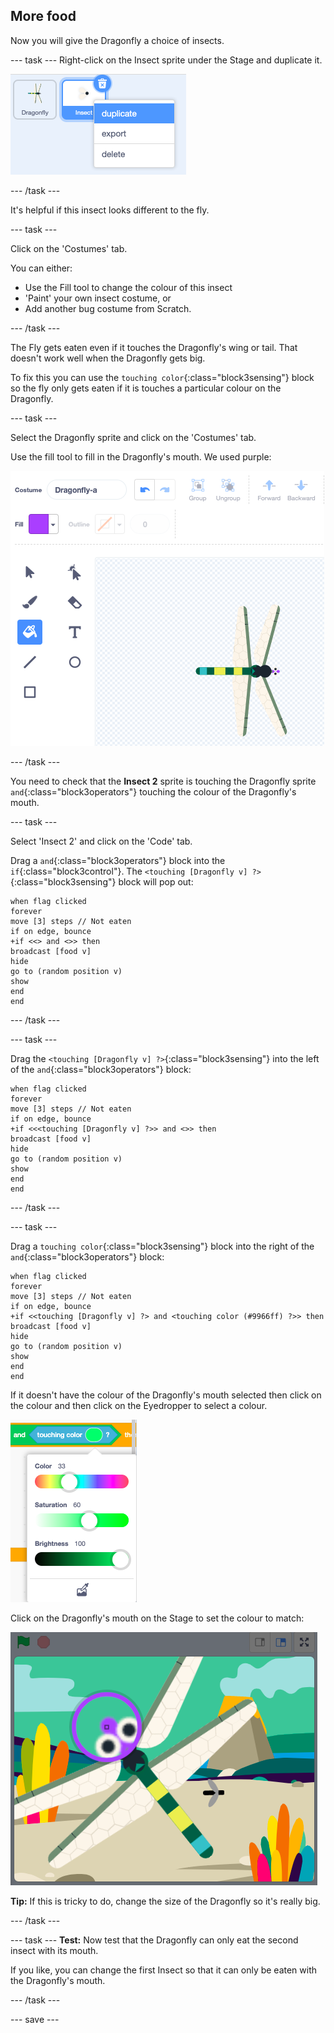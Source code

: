 ## More food

Now you will give the Dragonfly a choice of insects.

--- task ---
Right-click on the Insect sprite under the Stage and duplicate it. 

![](images/duplicate-insect.png)

--- /task ---

It's helpful if this insect looks different to the fly.

--- task ---

Click on the 'Costumes' tab. 

You can either:
+ Use the Fill tool to change the colour of this insect
+ 'Paint' your own insect costume, or
+ Add another bug costume from Scratch.

--- /task ---

The Fly gets eaten even if it touches the Dragonfly's wing or tail. That doesn't work well when the Dragonfly gets big.

To fix this you can use the `touching color`{:class="block3sensing"} block so the fly only gets eaten if it is touches a particular colour on the Dragonfly.


--- task ---

Select the Dragonfly sprite and click on the 'Costumes' tab.

Use the fill tool to fill in the Dragonfly's mouth. We used purple:

![](images/dragonfly-mouth-colour.png)

--- /task ---

You need to check that the **Insect 2** sprite is touching the Dragonfly sprite `and`{:class="block3operators"} touching the colour of the Dragonfly's mouth.

--- task ---

Select 'Insect 2' and click on the 'Code' tab.

Drag a `and`{:class="block3operators"} block into the `if`{:class="block3control"}. The `<touching [Dragonfly v] ?>`{:class="block3sensing"} block will pop out:

```blocks3
when flag clicked
forever
move [3] steps // Not eaten
if on edge, bounce
+if <<> and <>> then
broadcast [food v]
hide
go to (random position v)
show
end
end
```

--- /task ---


--- task ---

Drag the `<touching [Dragonfly v] ?>`{:class="block3sensing"} into the left of the `and`{:class="block3operators"} block:

```blocks3
when flag clicked
forever
move [3] steps // Not eaten
if on edge, bounce
+if <<<touching [Dragonfly v] ?>> and <>> then
broadcast [food v]
hide
go to (random position v)
show
end
end
```

--- /task ---

--- task ---

Drag a `touching color`{:class="block3sensing"} block into the right of the `and`{:class="block3operators"} block:

```blocks3
when flag clicked
forever
move [3] steps // Not eaten
if on edge, bounce
+if <<touching [Dragonfly v] ?> and <touching color (#9966ff) ?>> then
broadcast [food v]
hide
go to (random position v)
show
end
end
```

If it doesn't have the colour of the Dragonfly's mouth selected then click on the colour and then click on the Eyedropper to select a colour.


![](images/colour-eyedropper.png)

Click on the Dragonfly's mouth on the Stage to set the colour to match:

![](images/colour-select.png)

**Tip:** If this is tricky to do, change the size of the Dragonfly so it's really big.

--- /task ---

--- task ---
**Test:** Now test that the Dragonfly can only eat the second insect with its mouth. 

If you like, you can change the first Insect so that it can only be eaten with the Dragonfly's mouth.

--- /task ---

--- save ---

